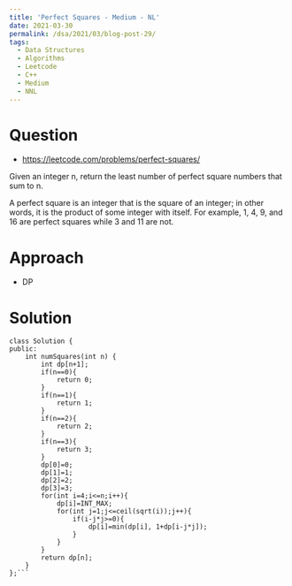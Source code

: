 ```yaml
---
title: 'Perfect Squares - Medium - NL'
date: 2021-03-30
permalink: /dsa/2021/03/blog-post-29/
tags:
  - Data Structures
  - Algorithms
  - Leetcode
  - C++
  - Medium
  - NNL
---
```


# Question
- https://leetcode.com/problems/perfect-squares/

Given an integer n, return the least number of perfect square numbers that sum to n.

A perfect square is an integer that is the square of an integer; in other words, it is the product of some integer with itself. For example, 1, 4, 9, and 16 are perfect squares while 3 and 11 are not.

# Approach

- DP

# Solution
```
class Solution {
public:
    int numSquares(int n) {
        int dp[n+1];
        if(n==0){
            return 0;
        }
        if(n==1){
            return 1;
        }
        if(n==2){
            return 2;
        }
        if(n==3){
            return 3;
        }
        dp[0]=0;
        dp[1]=1;
        dp[2]=2;
        dp[3]=3;
        for(int i=4;i<=n;i++){
            dp[i]=INT_MAX;
            for(int j=1;j<=ceil(sqrt(i));j++){
                if(i-j*j>=0){
                    dp[i]=min(dp[i], 1+dp[i-j*j]);
                }
            }
        }
        return dp[n];
    }
};```